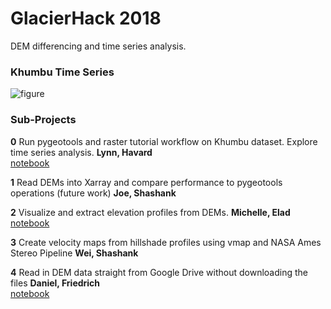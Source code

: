 # GlacierHack 2018

DEM differencing and time series analysis.

### Khumbu Time Series

![figure](https://github.com/geohackweek/glacierhack_2018/raw/master/contributors/figures/dem_gallery.png)


### Sub-Projects

**0** Run pygeotools and raster tutorial workflow on Khumbu dataset. Explore time series analysis. **Lynn, Havard**  
[notebook](https://nbviewer.jupyter.org/github/geohackweek/glacierhack_2018/blob/master/notebooks/0_havard_lynn.ipynb)

**1** Read DEMs into Xarray and compare performance to pygeotools operations (future work) **Joe, Shashank**  

**2** Visualize and extract elevation profiles from DEMs. **Michelle, Elad**  
[notebook](https://nbviewer.jupyter.org/github/geohackweek/glacierhack_2018/blob/master/notebooks/2_michelle_elad.ipynb)

**3** Create velocity maps from hillshade profiles using vmap and NASA Ames Stereo Pipeline **Wei, Shashank**  

**4** Read in DEM data straight from Google Drive without downloading the files **Daniel, Friedrich**  
[notebook](https://nbviewer.jupyter.org/github/geohackweek/glacierhack_2018/blob/master/notebooks/4_daniel_friedrich.ipynb)

